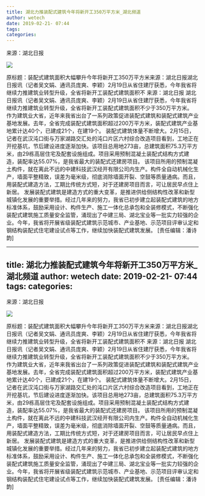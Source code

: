 ```yaml
---
title: 湖北力推装配式建筑今年将新开工350万平方米_湖北频道
author: wetech
date: 2019-02-21- 07:44
tags: 
categories: 
---
```

来源：湖北日报
<!-- more -->
                
<img align="center" border="0" src="http://p2.ifengimg.com/a/2016/0810/204c433878d5cf9size1_w16_h16.png" />
                
            
原标题：装配式建筑面积大幅攀升今年将新开工350万平方米来源：湖北日报湖北日报讯（记者吴文娟、通讯员庞爽、李颖）2月19日从省住建厅获悉，今年我省将继续力推建筑业转型升级，全省将新开工装配式建筑面积不
来源：湖北日报
湖北日报讯（记者吴文娟、通讯员庞爽、李颖）2月19日从省住建厅获悉，今年我省将继续力推建筑业转型升级，全省将新开工装配式建筑面积不少于350万平方米。
作为建筑业大省，近年来我省出台了一系列政策促进装配式建筑和装配式建筑产业基地发展。去年，全省完成装配式建筑面积超过200万平方米，装配式建筑产业基地累计达40个，已建成21个，在建19个。
装配式建筑体量不断增大。2月15日，记者在武汉沌口街与万家湖路交汇处的沌口片区六村综合改造项目看到，工地正在开挖基坑，节后建设进度逐渐加快。该项目总用地273亩，总建筑面积75.3万平方米，由29栋高层住宅及配套设施组成。项目采用预制混凝土装配式结构方式建造，装配率达55.07%，是我省最大的装配式还建房项目。
该项目所用的预制混凝土构件，就在离此不远的中建科技武汉经开有限公司内生产。构件全自动机械化生产，墙面平整精致，误差为毫米级，彻底消除墙面开裂、空鼓等质量通病。而且，用装配式建造方法，工期比传统方式短，对于还建房项目而言，可让居民早点住上新居。
发展装配式建筑是建造方式的重大变革，是推进供给侧结构性改革和新型城镇化发展的重要举措。经过几年来的努力，我省已初步建立起装配式建筑的地方标准体系，鼓励采用设计、构件生产、施工一体化总承包和全装修模式，不断强化装配式建筑施工质量安全监管，涌现出了中建三局、湖北宝业等一批实力较强的企业。今年，我省将开展省级装配式建筑示范城市、产业基地、示范项目评审认定和钢结构装配式住宅建设试点等工作，继续加快装配式建筑发展。
[责任编辑：潘诗韵]
            
---
title: 湖北力推装配式建筑今年将新开工350万平方米_湖北频道
author: wetech
date: 2019-02-21- 07:44
tags: 
categories: 
---
来源：湖北日报
<!-- more -->
                
<img align="center" border="0" src="http://p2.ifengimg.com/a/2016/0810/204c433878d5cf9size1_w16_h16.png" />
                
            
原标题：装配式建筑面积大幅攀升今年将新开工350万平方米来源：湖北日报湖北日报讯（记者吴文娟、通讯员庞爽、李颖）2月19日从省住建厅获悉，今年我省将继续力推建筑业转型升级，全省将新开工装配式建筑面积不
来源：湖北日报
湖北日报讯（记者吴文娟、通讯员庞爽、李颖）2月19日从省住建厅获悉，今年我省将继续力推建筑业转型升级，全省将新开工装配式建筑面积不少于350万平方米。
作为建筑业大省，近年来我省出台了一系列政策促进装配式建筑和装配式建筑产业基地发展。去年，全省完成装配式建筑面积超过200万平方米，装配式建筑产业基地累计达40个，已建成21个，在建19个。
装配式建筑体量不断增大。2月15日，记者在武汉沌口街与万家湖路交汇处的沌口片区六村综合改造项目看到，工地正在开挖基坑，节后建设进度逐渐加快。该项目总用地273亩，总建筑面积75.3万平方米，由29栋高层住宅及配套设施组成。项目采用预制混凝土装配式结构方式建造，装配率达55.07%，是我省最大的装配式还建房项目。
该项目所用的预制混凝土构件，就在离此不远的中建科技武汉经开有限公司内生产。构件全自动机械化生产，墙面平整精致，误差为毫米级，彻底消除墙面开裂、空鼓等质量通病。而且，用装配式建造方法，工期比传统方式短，对于还建房项目而言，可让居民早点住上新居。
发展装配式建筑是建造方式的重大变革，是推进供给侧结构性改革和新型城镇化发展的重要举措。经过几年来的努力，我省已初步建立起装配式建筑的地方标准体系，鼓励采用设计、构件生产、施工一体化总承包和全装修模式，不断强化装配式建筑施工质量安全监管，涌现出了中建三局、湖北宝业等一批实力较强的企业。今年，我省将开展省级装配式建筑示范城市、产业基地、示范项目评审认定和钢结构装配式住宅建设试点等工作，继续加快装配式建筑发展。
[责任编辑：潘诗韵]
            
